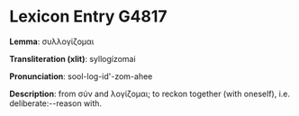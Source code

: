 # Lexicon Entry G4817

**Lemma**: συλλογίζομαι

**Transliteration (xlit)**: syllogízomai

**Pronunciation**: sool-log-id'-zom-ahee

**Description**:
from σύν and λογίζομαι; to reckon together (with oneself), i.e. deliberate:--reason with.
